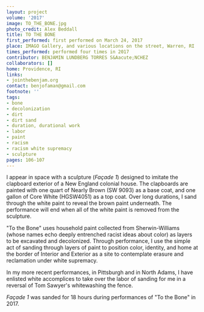 ```yaml
---
layout: project
volume: '2017'
image: TO_THE_BONE.jpg
photo_credit: Alex Beddall
title: TO THE BONE
first_performed: first performed on March 24, 2017
place: IMAGO Gallery, and various locations on the street, Warren, RI
times_performed: performed four times in 2017
contributor: BENJAMIN LUNDBERG TORRES S&Aacute;NCHEZ
collaborators: []
home: Providence, RI
links:
- jointhebenjam.org
contact: benjofaman@gmail.com
footnote: ''
tags:
- bone
- decolonization
- dirt
- dirt sand
- duration, durational work
- labor
- paint
- racism
- racism white supremacy
- sculpture
pages: 106-107
---
```


I appear in space with a sculpture (_Façade 1_) designed to imitate the clapboard exterior of a New England colonial house. The clapboards are painted with one quart of Nearly Brown (SW 9093) as a base coat, and one gallon of Core White (HGSW4051) as a top coat. Over long durations, I sand through the white paint to reveal the brown paint underneath. The performance will end when all of the white paint is removed from the sculpture.

"To the Bone" uses household paint collected from Sherwin-Williams (whose names echo deeply entrenched racist ideas about color) as layers to be excavated and decolonized. Through performance, I use the simple act of sanding through layers of paint to position color, identity, and home at the border of Interior and Exterior as a site to contemplate erasure and reclamation under white supremacy.

In my more recent performances, in Pittsburgh and in North Adams, I have enlisted white accomplices to take over the labor of sanding for me in a reversal of Tom Sawyer's whitewashing the fence.

_Façade 1_ was sanded for 18 hours during performances of "To the Bone" in 2017.
